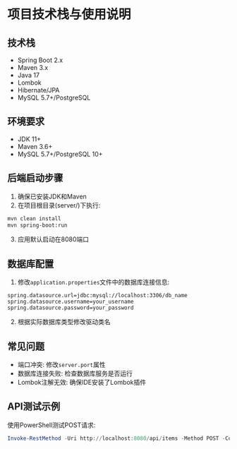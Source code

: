 # 项目技术栈与使用说明

## 技术栈
- Spring Boot 2.x
- Maven 3.x
- Java 17
- Lombok
- Hibernate/JPA
- MySQL 5.7+/PostgreSQL

## 环境要求
- JDK 11+
- Maven 3.6+
- MySQL 5.7+/PostgreSQL 10+

## 后端启动步骤
1. 确保已安装JDK和Maven
2. 在项目根目录(server/)下执行:
```bash
mvn clean install
mvn spring-boot:run
```
3. 应用默认启动在8080端口

## 数据库配置
1. 修改`application.properties`文件中的数据库连接信息:
```properties
spring.datasource.url=jdbc:mysql://localhost:3306/db_name
spring.datasource.username=your_username
spring.datasource.password=your_password
```
2. 根据实际数据库类型修改驱动类名

## 常见问题
- 端口冲突: 修改`server.port`属性
- 数据库连接失败: 检查数据库服务是否运行
- Lombok注解无效: 确保IDE安装了Lombok插件

## API测试示例
使用PowerShell测试POST请求:
```powershell
Invoke-RestMethod -Uri http://localhost:8080/api/items -Method POST -ContentType application/json -Body '{"name":"测试条目"}'
```